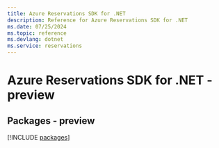 ```yaml
---
title: Azure Reservations SDK for .NET
description: Reference for Azure Reservations SDK for .NET
ms.date: 07/25/2024
ms.topic: reference
ms.devlang: dotnet
ms.service: reservations
---
```

# Azure Reservations SDK for .NET - preview
## Packages - preview
[!INCLUDE [packages](reservations-index.md)]